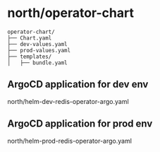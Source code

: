 

# north/operator-chart

```
operator-chart/
├── Chart.yaml
├── dev-values.yaml
├── prod-values.yaml
├── templates/
│   ├── bundle.yaml
```

## ArgoCD application for dev env
north/helm-dev-redis-operator-argo.yaml

## ArgoCD application for prod env
north/helm-prod-redis-operator-argo.yaml
